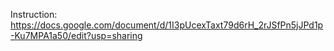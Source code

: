 Instruction: https://docs.google.com/document/d/1I3pUcexTaxt79d6rH_2rJSfPn5jJPd1p-Ku7MPA1a50/edit?usp=sharing